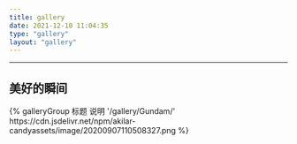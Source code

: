 ```yaml
---
title: gallery
date: 2021-12-10 11:04:35
type: "gallery"
layout: "gallery"
---
```

***
## 美好的瞬间
<div class="gallery-group-main">
{% galleryGroup 标题 说明  '/gallery/Gundam/' https://cdn.jsdelivr.net/npm/akilar-candyassets/image/20200907110508327.png %}
</div>
